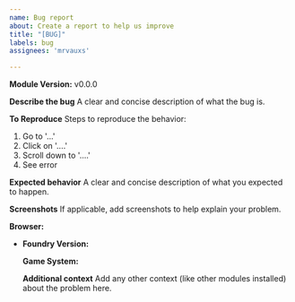 ```yaml
---
name: Bug report
about: Create a report to help us improve
title: "[BUG]"
labels: bug
assignees: 'mrvauxs'

---
```


**Module Version:** v0.0.0

**Describe the bug**
A clear and concise description of what the bug is.

**To Reproduce**
Steps to reproduce the behavior:

1. Go to '...'
2. Click on '....'
3. Scroll down to '....'
4. See error

**Expected behavior**
A clear and concise description of what you expected to happen.

**Screenshots**
If applicable, add screenshots to help explain your problem.

**Browser:**

- **Foundry Version:**

  **Game System:**

  **Additional context**
  Add any other context (like other modules installed) about the problem here.
